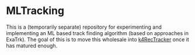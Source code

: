 # MLTracking

This is a (temporarily separate) repository for experimenting and implementing
an ML based track finding algorithm (based on approaches in ExaTrk). The goal of
this is to move this wholesale into
[k4RecTracker](https://github.com/key4hep/k4RecTracker) once it has matured enough.
